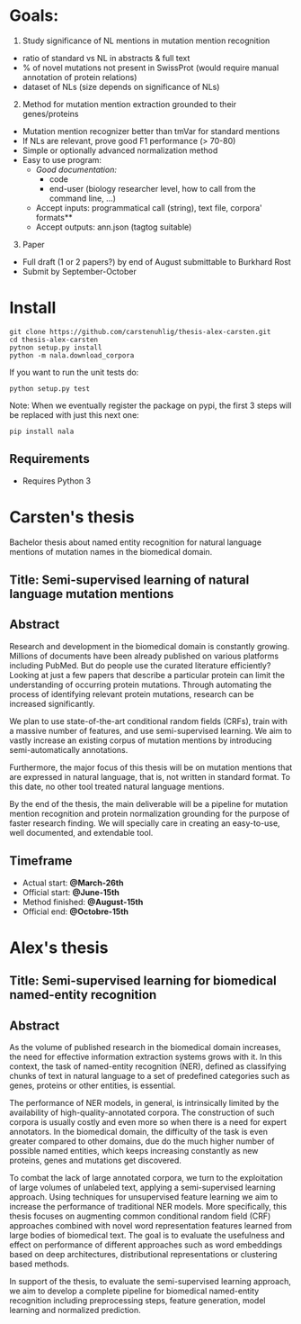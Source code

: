 # Goals:

1. Study significance of NL mentions in mutation mention recognition
  * ratio of standard vs NL in abstracts & full text
  * % of novel mutations not present in SwissProt (would require manual annotation of protein relations)
  * dataset of NLs (size depends on significance of NLs)
2. Method for mutation mention extraction grounded to their genes/proteins
  * Mutation mention recognizer better than tmVar for standard mentions
  * If NLs are relevant, prove good F1 performance (> 70-80)
  * Simple or optionally advanced normalization method
  * Easy to use program:
    * *Good documentation:*
      * code
      * end-user (biology researcher level, how to call from the command line, ...)
    * Accept inputs: programmatical call (string), text file, corpora' formats**
    * Accept outputs: ann.json (tagtog suitable)   
3. Paper
  * Full draft (1 or 2 papers?) by end of August submittable to Burkhard Rost
  * Submit by September-October

# Install

    git clone https://github.com/carstenuhlig/thesis-alex-carsten.git
    cd thesis-alex-carsten
    pytnon setup.py install
    python -m nala.download_corpora
 
 If you want to run the unit tests do:
 
    python setup.py test
 
 Note: When we eventually register the package on pypi, the first 3 steps will be replaced with just this next one:
 
    pip install nala
 
##  Requirements

* Requires Python 3

# Carsten's thesis

Bachelor thesis about named entity recognition for natural language mentions of mutation names in the biomedical domain.

## Title: Semi-supervised learning of natural language mutation mentions

## Abstract
Research and development in the biomedical domain is constantly growing. Millions of documents have been already published on various platforms including PubMed. But do people use the curated literature efficiently?
Looking at just a few papers that describe a particular protein can limit the understanding of occurring protein mutations. Through automating the process of identifying relevant protein mutations, research can be increased significantly.

We plan to use state-of-the-art conditional random fields (CRFs), train with a massive number of features, and use semi-supervised learning. We aim to vastly increase an existing corpus of mutation mentions by introducing semi-automatically annotations.

Furthermore, the major focus of this thesis will be on mutation mentions that are expressed in natural language, that is, not written in standard format. To this date, no other tool treated natural language mentions.

By the end of the thesis, the main deliverable will be a pipeline for mutation mention recognition and protein normalization grounding for the purpose of faster research finding. We will specially care in creating an easy-to-use, well documented, and extendable tool.

## Timeframe

* Actual start: **@March-26th**
* Official start: **@June-15th**
* Method finished: **@August-15th**
* Official end: **@Octobre-15th**

# Alex's thesis 

## Title: Semi-supervised learning for biomedical named-entity recognition


## Abstract
As the volume of published research in the biomedical domain increases, the need for effective information extraction systems grows with it. In this context, the task of named-entity recognition (NER), defined as classifying chunks of text in natural language to a set of predefined categories such as genes, proteins or other entities, is essential.

The performance of NER models, in general, is intrinsically limited by the availability of high-quality-annotated corpora. The construction of such corpora is usually costly and even more so when there is a need for expert annotators. In the biomedical domain, the difficulty of the task is even greater compared to other domains, due do the much higher number of possible named entities, which keeps increasing constantly as new proteins, genes and mutations get discovered.

To combat the lack of large annotated corpora, we turn to the exploitation of large volumes of unlabeled text, applying a semi-supervised learning approach. Using techniques for unsupervised feature learning we aim to increase the performance of traditional NER models. More specifically, this thesis focuses on augmenting common conditional random field (CRF) approaches combined with novel word representation features learned from large bodies of biomedical text. The goal is to evaluate the usefulness and effect on performance of different approaches such as word embeddings based on deep architectures, distributional representations or clustering based methods.

In support of the thesis, to evaluate the semi-supervised learning approach, we aim to develop a complete pipeline for biomedical named-entity recognition including preprocessing steps, feature generation, model learning and normalized prediction.
